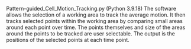 Pattern-guided_Cell_Motion_Tracking.py (Python 3.9.18)
The software allows the selection of a working area to track the average motion. It then tracks selected points within the working area by comparing small areas around each point over time. The points themselves and size of the areas around the points to be tracked are user selectable. The output is the positions of the selected points at each time point.
